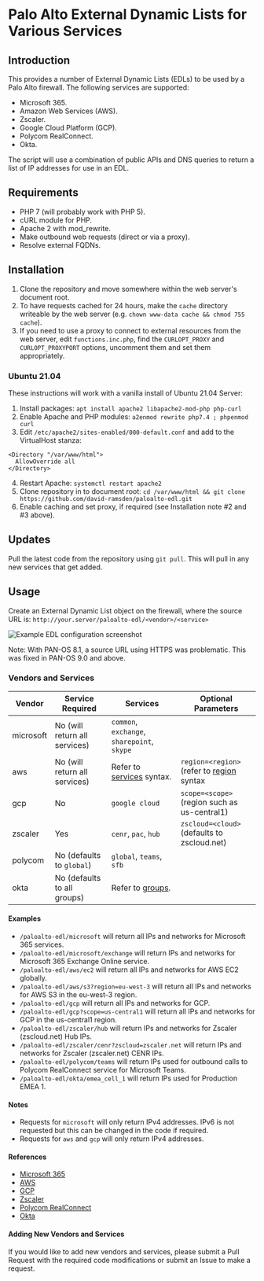 # Palo Alto External Dynamic Lists for Various Services

## Introduction
This provides a number of External Dynamic Lists (EDLs) to be used by a Palo Alto firewall. The following services are supported:

* Microsoft 365.
* Amazon Web Services (AWS).
* Zscaler.
* Google Cloud Platform (GCP).
* Polycom RealConnect.
* Okta.

The script will use a combination of public APIs and DNS queries to return a list of IP addresses for use in an EDL.

## Requirements
* PHP 7 (will probably work with PHP 5).
* cURL module for PHP.
* Apache 2 with mod_rewrite.
* Make outbound web requests (direct or via a proxy).
* Resolve external FQDNs.

## Installation
1. Clone the repository and move somewhere within the web server's document root.
2. To have requests cached for 24 hours, make the `cache` directory writeable by the web server (e.g. `chown www-data cache && chmod 755 cache`).
3. If you need to use a proxy to connect to external resources from the web server, edit `functions.inc.php`, find the `CURLOPT_PROXY` and `CURLOPT_PROXYPORT` options, uncomment them and set them appropriately.

### Ubuntu 21.04
These instructions will work with a vanilla install of Ubuntu 21.04 Server:
1. Install packages: `apt install apache2 libapache2-mod-php php-curl`
2. Enable Apache and PHP modules: `a2enmod rewrite php7.4 ; phpenmod curl`
3. Edit `/etc/apache2/sites-enabled/000-default.conf` and add to the VirtualHost stanza:
````
<Directory "/var/www/html">
  AllowOverride all
</Directory>
````
4. Restart Apache: `systemctl restart apache2`
5. Clone repository in to document root: `cd /var/www/html && git clone https://github.com/david-ramsden/paloalto-edl.git`
6. Enable caching and set proxy, if required (see Installation note #2 and #3 above).

## Updates
Pull the latest code from the repository using `git pull`. This will pull in any new services that get added.

## Usage
Create an External Dynamic List object on the firewall, where the source URL is: `http://your.server/paloalto-edl/<vendor>/<service>`

![Example EDL configuration screenshot](https://github.com/david-ramsden/paloalto-edl/blob/main/doc/resources/pa-edl-screenshot.png?raw=true "Example EDL configuration screenshot")

Note: With PAN-OS 8.1, a source URL using HTTPS was problematic. This was fixed in PAN-OS 9.0 and above.

### Vendors and Services
Vendor    | Service Required                | Services                                    | Optional Parameters                          |
----------|---------------------------------|---------------------------------------------|----------------------------------------------|
microsoft | No (will return all services)   | `common`, `exchange`, `sharepoint`, `skype` |                                              |
aws       | No (will return all services)   | Refer to [services](https://docs.aws.amazon.com/general/latest/gr/aws-ip-ranges.html#aws-ip-syntax) syntax. | `region=<region>` (refer to [region](https://docs.aws.amazon.com/general/latest/gr/aws-ip-ranges.html#aws-ip-syntax) syntax|
gcp       | No                              | `google cloud`                              | `scope=<scope>` (region such as us-central1) |
zscaler   | Yes                             | `cenr`, `pac`, `hub`                        | `zscloud=<cloud>` (defaults to zscloud.net)  |
polycom   | No (defaults to `global`)       | `global`, `teams`, `sfb`                    |                                              |
okta      | No (defaults to all groups)     | Refer to [groups](https://help.okta.com/en-us/Content/Topics/Security/ip-address-allow-listing.htm). | |

#### Examples
* `/paloalto-edl/microsoft` will return all IPs and networks for Microsoft 365 services.
* `/paloalto-edl/microsoft/exchange` will return IPs and networks for Microsoft 365 Exchange Online service.
* `/paloalto-edl/aws/ec2` will return all IPs and networks for AWS EC2 globally.
* `/paloalto-edl/aws/s3?region=eu-west-3` will return all IPs and networks for AWS S3 in the eu-west-3 region.
* `/paloalto-edl/gcp` will return all IPs and networks for GCP.
* `/paloalto-edl/gcp?scope=us-central1` will return all IPs and networks for GCP in the us-central1 region.
* `/paloalto-edl/zscaler/hub` will return IPs and networks for Zscaler (zscloud.net) Hub IPs.
* `/paloalto-edl/zscaler/cenr?zscloud=zscaler.net` will return IPs and networks for Zscaler (zscaler.net) CENR IPs.
* `/paloalto-edl/polycom/teams` will return IPs used for outbound calls to Polycom RealConnect service for Microsoft Teams.
* `/paloalto-edl/okta/emea_cell_1` will return IPs used for Production EMEA 1.

#### Notes
* Requests for `microsoft` will only return IPv4 addresses. IPv6 is not requested but this can be changed in the code if required.
* Requests for `aws` and `gcp` will only return IPv4 addresses.

#### References
* [Microsoft 365](https://docs.microsoft.com/en-us/microsoft-365/enterprise/urls-and-ip-address-ranges?view=o365-worldwide)
* [AWS](https://docs.aws.amazon.com/general/latest/gr/aws-ip-ranges.html)
* [GCP](https://www.gstatic.com/ipranges/cloud.json)
* [Zscaler](https://config.zscaler.com/)
* [Polycom RealConnect](https://rc-docs.plcm.vc/docs/prerequisites#dns-hostnames)
* [Okta](https://s3.amazonaws.com/okta-ip-ranges/ip_ranges.json)

#### Adding New Vendors and Services
If you would like to add new vendors and services, please submit a Pull Request with the required code modifications or submit an Issue to make a request.
